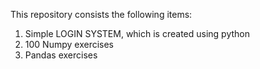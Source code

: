 This repository consists the following items:
1. Simple LOGIN SYSTEM, which is created using python 
2. 100 Numpy exercises
3. Pandas exercises
